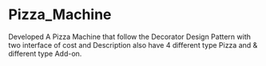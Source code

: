 # Pizza_Machine
Developed A Pizza Machine that follow the Decorator Design Pattern with two interface of cost and Description also have 4 different type Pizza and &amp;  different type Add-on. 
